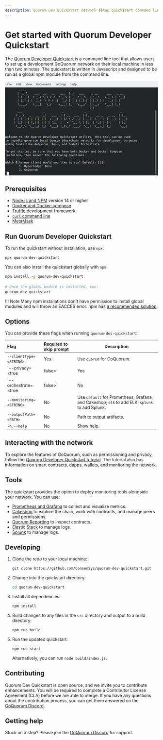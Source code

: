 ```yaml
---
description: Quorum Dev Quickstart network setup quickstart command line tool
---
```


# Get started with Quorum Developer Quickstart

The [Quorum Developer Quickstart](https://github.com/ConsenSys/quorum-dev-quickstart) is a command line tool that allows
users to set up a development GoQuorum network on their local machine in less than two minutes.
The quickstart is written in Javascript and designed to be run as a global npm module from the command line.

![Quorum Dev Quickstart terminal demo](../../images/quickstart/quorum-dev-quickstart.gif)

## Prerequisites

* [Node.js and NPM](https://docs.npmjs.com/downloading-and-installing-node-js-and-npm) version 14 or higher
* [Docker and Docker-compose](https://docs.docker.com/compose/install/)
* [Truffle](https://www.trufflesuite.com/truffle) development framework
* [`curl` command line](https://curl.haxx.se/download.html)
* [MetaMask](https://metamask.io/)

## Run Quorum Developer Quickstart

To run the quickstart without installation, use `npx`:

```sh
npx quorum-dev-quickstart
```

You can also install the quickstart globally with `npm`:

```Bash
npm install -g quorum-dev-quickstart

# Once the global module is installed, run:
quorum-dev-quickstart
```

!!! Note
    Many npm installations don't have permission to install global modules and will throw an EACCES error.
    npm has [a recommended solution](https://docs.npmjs.com/resolving-eacces-permissions-errors-when-installing-packages-globally).

## Options

You can provide these flags when running `quorum-dev-quickstart`:

| Flag                         | Required to skip prompt | Description                                                                             |
| :----------------------------| :---------------------- | ----------------------------------------------------------------------------------------|
| `--clientType=<STRING>`      | Yes                     | Use `quorum` for GoQuorum.                                                              |
| `--privacy=<true|false>`     | Yes                     | Enables or disables private transaction support.                                        |
| `--orchestrate=<true|false>` | No                      | Enables support for [ConsenSys Orchestrate](https://consensys.net/codefi/orchestrate/). |
| `--monitoring=<STRING>`      | No                      | Use `default` for Prometheus, Grafana, and Cakeshop; `elk` to add ELK; `splunk` to add Splunk. |
| `--outputPath=<PATH>`        | No                      | Path to output artifacts.                                                               |
| `-h`, `--help`               | No                      | Show help.                                                                              |

## Interacting with the network

To explore the features of GoQuorum, such as permissioning and privacy, follow the
[Quorum Developer Quickstart tutorial](using-the-quickstart.md).
The tutorial also has information on smart contracts, dapps, wallets, and monitoring the network.

## Tools

The quickstart provides the option to deploy monitoring tools alongside your network.
You can use:

* [Prometheus and Grafana](../../configure-and-manage/monitor/metrics.md) to collect and visualize metrics.
* [Cakeshop](../../configure-and-manage/monitor/cakeshop.md) to explore the chain, work with contracts, and manage peers and permissions.
* [Quorum Reporting](../../configure-and-manage/monitor/quorum-reporting.md) to inspect contracts.
* [Elastic Stack](../../configure-and-manage/monitor/elastic-stack.md) to manage logs.
* [Splunk](../../configure-and-manage/monitor/splunk.md) to manage logs.

## Developing

1. Clone the repo to your local machine:

    ```bash
    git clone https://github.com/ConsenSys/quorum-dev-quickstart.git
    ```

1. Change into the quickstart directory:

    ```bash
    cd quorum-dev-quickstart
    ```

1. Install all dependencies:

    ```bash
    npm install
    ```

1. Build changes to any files in the `src` directory and output to a build directory:

    ```bash
    npm run build
    ```

1. Run the updated quickstart:

    ```bash
    npm run start
    ```

    Alternatively, you can run `node build/index.js`.

## Contributing

Quorum Dev Quickstart is open source, and we invite you to contribute enhancements.
You will be required to complete a Contributor License Agreement (CLA) before we are able to merge.
If you have any questions about the contribution process, you can get them answered on the [GoQuorum Discord](https://discord.gg/5U9Jwp7).

## Getting help

Stuck on a step? Please join the [GoQuorum Discord](https://discord.gg/5U9Jwp7) for support.
